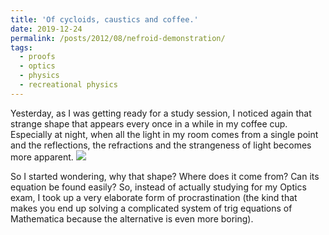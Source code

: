 ```yaml
---
title: 'Of cycloids, caustics and coffee.'
date: 2019-12-24
permalink: /posts/2012/08/nefroid-demonstration/
tags:
  - proofs
  - optics
  - physics
  - recreational physics
---
```


Yesterday, as I was getting ready for a study session, I noticed again that strange shape that appears every once in a while in my coffee cup. Especially at night, when all the light in my room comes from a single point and the reflections, the refractions and the strangeness of light becomes more apparent.
![](https://i.imgur.com/RfJ1buc.jpg)

So I started wondering, why that shape? Where does it come from? Can its equation be found easily? So, instead of actually studying for my Optics exam, I took up a very elaborate form of procrastination (the kind that makes you end up solving a complicated system of trig equations of Mathematica because the alternative is even more boring).

